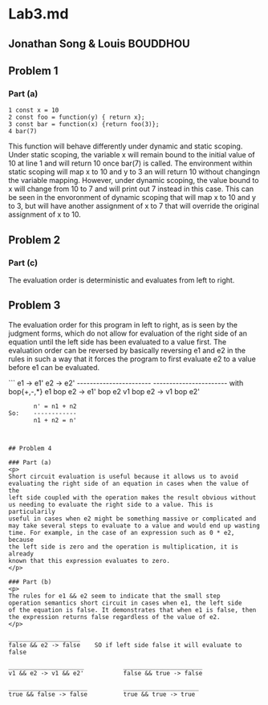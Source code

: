 # Lab3.md

## Jonathan Song & Louis BOUDDHOU

## Problem 1

### Part (a)

```
1 const x = 10
2 const foo = function(y) { return x};
3 const bar = function(x) {return foo(3)};
4 bar(7)
```

<p>
This function will behave differently under dynamic and static scoping.
Under static scoping, the variable x will remain bound to the initial value
of 10 at line 1 and will return 10 once bar(7) is called. The environment
within static scoping will map x to 10 and y to 3 an will return 10
without changingn the variable mapping. However, under dynamic scoping, 
the value bound to x will change from 10 to 7 and will print out 7 
instead in this case. This can be seen in the envoronment of dynamic
scoping that will map x to 10 and y to 3, but will have another assignment
of x to 7 that will override the original assignment of x to 10.
</p>

## Problem 2

### Part (c)
<p>
The evaluation order is deterministic and evaluates from left
to right.
</p>

## Problem 3
<p>
The evaluation order for this program in left to right, as is seen by
the judgment forms, which do not allow for evaluation of the right side
of an equation until the left side has been evaluated to a value first.
The evaluation order can be reversed by basically reversing e1 and e2 in 
the rules in such a way that it forces the program to first evaluate e2 to
a value before e1 can be evaluated.
</p>
```
		   e1 -> e1'					   e2 -> e2'
	-----------------------			----------------------- 	with bop{+,-,*}
	e1 bop e2 -> e1' bop e2			v1 bop e2 -> v1 bop e2'


	       n' = n1 + n2
	So:	   ------------
		   n1 + n2 = n'
```


## Problem 4

### Part (a)
<p>
Short circuit evaluation is useful because it allows us to avoid
evaluating the right side of an equation in cases when the value of the 
left side coupled with the operation makes the result obvious without 
us needing to evaluate the right side to a value. This is particularily 
useful in cases when e2 might be something massive or complicated and
may take several steps to evaluate to a value and would end up wasting 
time. For example, in the case of an expression such as 0 * e2, because 
the left side is zero and the operation is multiplication, it is already 
known that this expression evaluates to zero. 
</p>

### Part (b)
<p>
The rules for e1 && e2 seem to indicate that the small step 
operation semantics short circuit in cases when e1, the left side
of the equation is false. It demonstrates that when e1 is false, then
the expression returns false regardless of the value of e2.
</p>
```
	____________________  
	false && e2 -> false	SO if left side false it will evaluate to false

	_____________________        	______________________
	v1 && e2 -> v1 && e2'			false && true -> false

	______________________			_____________________
	true && false -> false			true && true -> true

```

